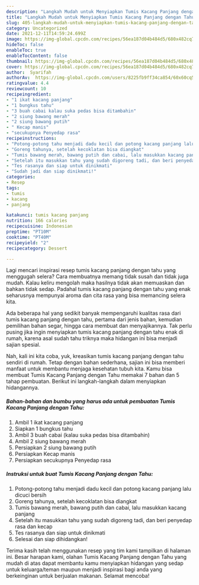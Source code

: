 ```yaml
---
description: "Langkah Mudah untuk Menyiapkan Tumis Kacang Panjang dengan Tahu, Menggugah Selera"
title: "Langkah Mudah untuk Menyiapkan Tumis Kacang Panjang dengan Tahu, Menggugah Selera"
slug: 405-langkah-mudah-untuk-menyiapkan-tumis-kacang-panjang-dengan-tahu-menggugah-selera
category: Uncategorized
date: 2021-12-11T14:59:24.699Z
image: https://img-global.cpcdn.com/recipes/56ea187d04b484d5/680x482cq70/tumis-kacang-panjang-dengan-tahu-foto-resep-utama.jpg
hideToc: false
enableToc: true
enableTocContent: false
thumbnail: https://img-global.cpcdn.com/recipes/56ea187d04b484d5/680x482cq70/tumis-kacang-panjang-dengan-tahu-foto-resep-utama.jpg
cover: https://img-global.cpcdn.com/recipes/56ea187d04b484d5/680x482cq70/tumis-kacang-panjang-dengan-tahu-foto-resep-utama.jpg
author:  Syarifah
authorAv:  https://img-global.cpcdn.com/users/8225fb9ff34ca854/60x60cq50/avatar.jpg
ratingvalue: 4.4
reviewcount: 10
recipeingredient:
- "1 ikat kacang panjang"
- "1 bungkus tahu"
- "3 buah cabai kalau suka pedas bisa ditambahin"
- "2 siung bawang merah"
- "2 siung bawang putih"
- " Kecap manis"
- "secukupnya Penyedap rasa"
recipeinstructions:
- "Potong-potong tahu menjadi dadu kecil dan potong kacang panjang lalu dicuci bersih"
- "Goreng tahunya, setelah kecoklatan bisa diangkat"
- "Tumis bawang merah, bawang putih dan cabai, lalu masukkan kacang panjang"
- "Setelah itu masukkan tahu yang sudah digoreng tadi, dan beri penyedap rasa dan kecap"
- "Tes rasanya dan siap untuk dinikmati"
- "Sudah jadi dan siap dinikmati!"
categories:
- Resep
tags:
- tumis
- kacang
- panjang

katakunci: tumis kacang panjang 
nutrition: 166 calories
recipecuisine: Indonesian
preptime: "PT10M"
cooktime: "PT40M"
recipeyield: "2"
recipecategory: Dessert

---
```



Lagi mencari inspirasi resep tumis kacang panjang dengan tahu yang menggugah selera? Cara membuatnya memang tidak susah dan tidak juga mudah. Kalau keliru mengolah maka hasilnya tidak akan memuaskan dan bahkan tidak sedap. Padahal tumis kacang panjang dengan tahu yang enak seharusnya mempunyai aroma dan cita rasa yang bisa memancing selera kita.


Ada beberapa hal yang sedikit banyak mempengaruhi kualitas rasa dari tumis kacang panjang dengan tahu, pertama dari jenis bahan, kemudian pemilihan bahan segar, hingga cara membuat dan menyajikannya. Tak perlu pusing jika ingin menyiapkan tumis kacang panjang dengan tahu enak di rumah, karena asal sudah tahu triknya maka hidangan ini bisa menjadi sajian spesial.




Nah, kali ini kita coba, yuk, kreasikan tumis kacang panjang dengan tahu sendiri di rumah. Tetap dengan bahan sederhana, sajian ini bisa memberi manfaat untuk membantu menjaga kesehatan tubuh kita. Kamu bisa membuat Tumis Kacang Panjang dengan Tahu memakai 7 bahan dan 5 tahap pembuatan. Berikut ini langkah-langkah dalam menyiapkan hidangannya.

<!--inarticleads1-->

##### Bahan-bahan dan bumbu yang harus ada untuk pembuatan Tumis Kacang Panjang dengan Tahu:

1. Ambil 1 ikat kacang panjang
1. Siapkan 1 bungkus tahu
1. Ambil 3 buah cabai (kalau suka pedas bisa ditambahin)
1. Ambil 2 siung bawang merah
1. Persiapkan 2 siung bawang putih
1. Persiapkan  Kecap manis
1. Persiapkan secukupnya Penyedap rasa




<!--inarticleads2-->

##### Instruksi untuk buat Tumis Kacang Panjang dengan Tahu:

1. Potong-potong tahu menjadi dadu kecil dan potong kacang panjang lalu dicuci bersih
1. Goreng tahunya, setelah kecoklatan bisa diangkat
1. Tumis bawang merah, bawang putih dan cabai, lalu masukkan kacang panjang
1. Setelah itu masukkan tahu yang sudah digoreng tadi, dan beri penyedap rasa dan kecap
1. Tes rasanya dan siap untuk dinikmati
1. Selesai dan siap dihidangkan!



Terima kasih telah menggunakan resep yang tim kami tampilkan di halaman ini. Besar harapan kami, olahan Tumis Kacang Panjang dengan Tahu yang mudah di atas dapat membantu kamu menyiapkan hidangan yang sedap untuk keluarga/teman maupun menjadi inspirasi bagi anda yang berkeinginan untuk berjualan makanan. Selamat mencoba!
